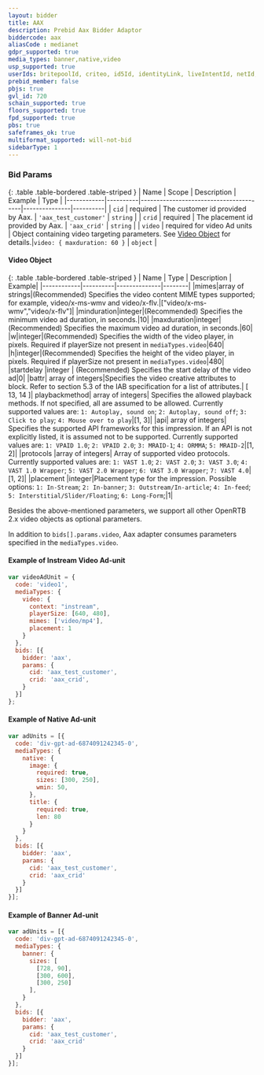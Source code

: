 ```yaml
---
layout: bidder
title: AAX
description: Prebid Aax Bidder Adaptor
biddercode: aax
aliasCode : medianet
gdpr_supported: true  
media_types: banner,native,video
usp_supported: true
userIds: britepoolId, criteo, id5Id, identityLink, liveIntentId, netId, parrableId, pubCommonId, unifiedId
prebid_member: false
pbjs: true
gvl_id: 720
schain_supported: true
floors_supported: true
fpd_supported: true
pbs: true
safeframes_ok: true
multiformat_supported: will-not-bid
sidebarType: 1
---
```


### Bid Params

{: .table .table-bordered .table-striped }
| Name       | Scope    | Description                            | Example       | Type     |
|------------|----------|----------------------------------------|---------------|----------|
| `cid`      | required | The customer id provided by Aax. | `'aax_test_customer'` | `string` |
| `crid`     | required | The placement id provided by Aax. | `'aax_crid'`   | `string` |
| `video`    | required for video Ad units | Object containing video targeting parameters.  See [Video Object](#aax-video-object) for details.|`video: { maxduration: 60 }`         | `object`  |

<a name="aax-video-object"></a>

#### Video Object

{: .table .table-bordered .table-striped }
| Name       | Type    | Description   | Example|
|------------|----------|--------------|--------|
|mimes|array of strings|(Recommended) Specifies the video content MIME types supported; for example, video/x-ms-wmv and video/x-flv.|["video/x-ms-wmv","video/x-flv"]|
|minduration|integer|(Recommended) Specifies the minimum video ad duration, in seconds.|10|
|maxduration|integer|(Recommended) Specifies the maximum video ad duration, in seconds.|60|
|w|integer|(Recommended) Specifies the width of the video player, in pixels. Required if playerSize not present in `mediaTypes.video`|640|
|h|integer|(Recommended) Specifies the height of the video player, in pixels. Required if playerSize not present in `mediaTypes.video`|480|
|startdelay |integer | (Recommended) Specifies the start delay of the video ad|0|
|battr| array of integers|Specifies the video creative attributes to block. Refer to section 5.3 of the IAB specification for a list of attributes.| [ 13, 14 ]|
playbackmethod| array of integers| Specifies the allowed playback methods. If not specified, all are assumed to be allowed. Currently supported values are: `1: Autoplay, sound on`; `2: Autoplay, sound off`; `3: Click to play`; `4: Mouse over to play`|[1, 3]|
|api| array of integers| Specifies the supported API frameworks for this impression. If an API is not explicitly listed, it is assumed not to be supported. Currently supported values are: `1: VPAID 1.0`; `2: VPAID 2.0`; `3: MRAID-1`; `4: ORMMA`; `5: MRAID-2`|[1, 2]|
|protocols |array of integers| Array of supported video protocols. Currently supported values are: `1: VAST 1.0`; `2: VAST 2.0`; `3: VAST 3.0`; `4: VAST 1.0 Wrapper`; `5: VAST 2.0 Wrapper`; `6: VAST 3.0 Wrapper`; `7: VAST 4.0`|[1, 2]|
|placement |integer|Placement type for the impression. Possible options: `1: In-Stream`; `2: In-banner`; `3: Outstream/In-article`; `4: In-feed`; `5: Interstitial/Slider/Floating`; `6: Long-Form`;|1|

Besides the above-mentioned parameters, we support all other OpenRTB 2.x video objects as optional parameters.

In addition to `bids[].params.video`, Aax adapter consumes parameters specified in the `mediaTypes.video`.

#### Example of Instream Video Ad-unit

```javascript
var videoAdUnit = {
  code: 'video1',
  mediaTypes: {
    video: {
      context: "instream",
      playerSize: [640, 480],
      mimes: ['video/mp4'],
      placement: 1
    }
  },
  bids: [{
    bidder: 'aax',
    params: {
      cid: 'aax_test_customer',
      crid: 'aax_crid',  
    }
  }]
};
```

#### Example of Native Ad-unit

```javascript
var adUnits = [{
  code: 'div-gpt-ad-6874091242345-0',
  mediaTypes: {
    native: {
      image: {
        required: true,
        sizes: [300, 250],
        wmin: 50,
      },
      title: {
        required: true,
        len: 80
      }
    }
  },
  bids: [{
    bidder: 'aax',
    params: {
      cid: 'aax_test_customer',
      crid: 'aax_crid'
    }
  }]
}];
```

#### Example of Banner Ad-unit

```javascript
var adUnits = [{
  code: 'div-gpt-ad-6874091242345-0',
  mediaTypes: {
    banner: {
      sizes: [
        [728, 90],
        [300, 600],
        [300, 250]
      ],
    }
  },
  bids: [{
    bidder: 'aax',
    params: {
      cid: 'aax_test_customer',
      crid: 'aax_crid'
    }
  }]
}];
```
